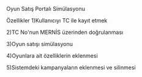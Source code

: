 Oyun Satış Portalı Simülasyonu

Özellikler
1)Kullanıcıyı TC ile kayıt etmek

2)TC No'nun MERNİS üzerinden doğrulanması

3)Oyun satışı simülasyonu

4)Oyunlara ait özelliklerin eklenmesi

5)Sistemdeki kampanyaların eklenmesi ve silinmesi
